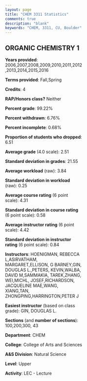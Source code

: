 ```yaml
---
layout: page
title: "CHEM 3311 Statistics"
comments: true
description: "blank"
keywords: "CHEM, 3311, CU, Boulder"
--- 
```

<head>
<script src="https://ajax.googleapis.com/ajax/libs/jquery/2.1.3/jquery.min.js"></script>
<script src="https://dl.dropboxusercontent.com/s/pc42nxpaw1ea4o9/highcharts.js?dl=0"></script>
<!-- <script src="../assets/js/highcharts.js"></script> -->
<style type="text/css">@font-face {
	font-family: "Bebas Neue";
	src: url(https://www.filehosting.org/file/details/544349/BebasNeue%20Regular.otf) format("opentype");
	}
	h1.Bebas { 
		font-family: "Bebas Neue", Verdana, Tahoma;
	}
</style>
</head>
<body>
	<div id="container" style="float: right; width: 45%; height: 88%; margin-left: 2.5%; margin-right: 2.5%;"></div>
	<script language="JavaScript">
		$(document).ready(function() {
		var chart = {type: 'column'};
		var title = {text: 'Grade Distribution'};
		var xAxis = {categories: ['A','B','C','D','F'],crosshair: true};
		var yAxis = {min: 0,title: {text: 'Percentage'}};
		var tooltip = {headerFormat: '<center><b><span style="font-size:20px">{point.key}</span></b></center>',
		               pointFormat: '<td style="padding:0"><b>{point.y:.1f}%</b></td>',
		               footerFormat: '</table>',shared: true,useHTML: true};
		var plotOptions = {column: {pointPadding: 0.0,borderWidth: 0}};  
		var credits = {enabled: false};var series= [{name: 'Percent',data: [20.6,31.21,32.83,9.2,6.16,]}];
		var json = {};
		json.chart = chart;
		json.title = title;
		json.tooltip = tooltip;
		json.xAxis = xAxis;
		json.yAxis = yAxis;  
		json.series = series;
		json.plotOptions = plotOptions;  
		json.credits = credits;
		$('#container').highcharts(json);
	});
	</script>
</body>
			   
## ORGANIC CHEMISTRY 1

**Years provided**: 2006,2007,2008,2009,2010,2011,2012,2013,2014,2015,2016

**Terms provided**: Fall,Spring

**Credits**: 4

**RAP/Honors class?** Neither

**Percent grade**: 99.22%

**Percent withdrawn**: 6.76%

**Percent incomplete**: 0.68%

**Proportion of students who dropped**: 6.51

**Average grade** (4.0 scale): 2.51

**Standard deviation in grades**: 21.55

**Average workload** (raw): 3.84

**Standard deviation in workload** (raw): 0.25

**Average course rating** (6 point scale): 4.31

**Standard deviation in course rating** (6 point scale): 0.58

**Average instructor rating** (6 point scale): 4.42

**Standard deviation in instructor rating** (6 point scale): 0.84

**Instructors**: HOENIGMAN, REBECCA L,ASIRVATHAM, MARGARET,ELLISON, G BARNEY,GIN, DOUGLAS L.,PETERS, KEVIN,WALBA, DAVID M,SAMMAKIA, TAREK,ZHANG, WEI,MICHL, JOSEF,RICHARDSON, JACQUELINE MAE,WANG, XIANG,TAN, ZHONGPING,HARRINGTON,PETER J

**Easiest instructor** (based on class grade): GIN, DOUGLAS L.

**Sections** (and **number of sections**): 100,200,300, 43

**Department**: CHEM

**College**: College of Arts and Sciences

**A&S Division**: Natural Science

**Level**: Upper

**Activity**: LEC - Lecture